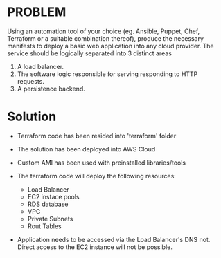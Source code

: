 # PROBLEM
Using an automation tool of your choice (eg. Ansible, Puppet, Chef, Terraform or a suitable combination thereof), produce the
necessary manifests to deploy a basic web application into any cloud provider.
The service should be logically separated into 3 distinct areas
1. A load balancer.
2. The software logic responsible for serving responding to HTTP requests.
3. A persistence backend.

# Solution

* Terraform code has been resided into 'terraform' folder
* The solution has been deployed into AWS Cloud
* Custom AMI has been used with preinstalled libraries/tools
* The terraform code will deploy the following resources:
    - Load Balancer
    - EC2 instace pools
    - RDS database 
    - VPC
    - Private Subnets
    - Rout Tables
    
* Application needs to be accessed via the Load Balancer's DNS not. Direct access to the EC2 instance will not be possible. 
